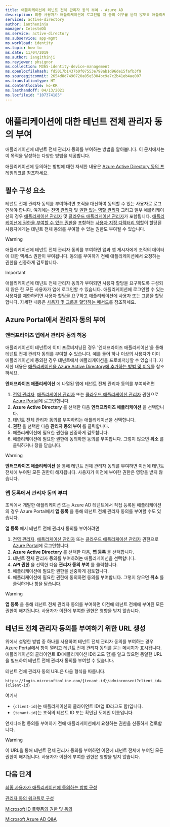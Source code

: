 ```yaml
---
title: 애플리케이션에 테넌트 전체 관리자 동의 부여 - Azure AD
description: 최종 사용자가 애플리케이션에 로그인할 때 동의 여부를 묻지 않도록 애플리케이션에 테넌트 전체 동의를 부여하는 방법을 알아봅니다.
services: active-directory
author: iantheninja
manager: CelesteDG
ms.service: active-directory
ms.subservice: app-mgmt
ms.workload: identity
ms.topic: how-to
ms.date: 11/04/2019
ms.author: iangithinji
ms.reviewer: phsignor
ms.collection: M365-identity-device-management
ms.openlocfilehash: fd5017b1437b0f07553e798ab1d96de15fafb3f9
ms.sourcegitcommit: 2654d8d7490720a05e5304bc9a7c2b41eb4ae007
ms.translationtype: HT
ms.contentlocale: ko-KR
ms.lasthandoff: 04/13/2021
ms.locfileid: "107374185"
---
```

# <a name="grant-tenant-wide-admin-consent-to-an-application"></a>애플리케이션에 대한 테넌트 전체 관리자 동의 부여

  애플리케이션에 테넌트 전체 관리자 동의를 부여하는 방법을 알아봅니다. 이 문서에서는 이 목적을 달성하는 다양한 방법을 제공합니다.

애플리케이션에 동의하는 방법에 대한 자세한 내용은 [Azure Active Directory 동의 프레임워크](../develop/consent-framework.md)를 참조하세요.

## <a name="prerequisites"></a>필수 구성 요소

테넌트 전체 관리자 동의를 부여하려면 조직을 대신하여 동의할 수 있는 사용자로 로그인해야 합니다. 여기에는 [전역 관리자](../roles/permissions-reference.md#global-administrator) 및 [권한 있는 역할 관리자](../roles/permissions-reference.md#privileged-role-administrator) 그리고 일부 애플리케이션의 경우 [애플리케이션 관리자](../roles/permissions-reference.md#application-administrator) 및 [클라우드 애플리케이션 관리자](../roles/permissions-reference.md#cloud-application-administrator)가 포함됩니다. [애플리케이션에 권한을 부여할 수 있는 권한](../roles/custom-consent-permissions.md)을 포함하는 [사용자 지정 디렉터리 역할](../roles/custom-create.md)이 할당된 사용자에게는 테넌트 전체 동의를 부여할 수 있는 권한도 부여될 수 있습니다.

> [!WARNING]
> 애플리케이션에 테넌트 전체 관리자 동의를 부여하면 앱과 앱 게시자에게 조직의 데이터에 대한 액세스 권한이 부여됩니다. 동의를 부여하기 전에 애플리케이션에서 요청하는 권한을 신중하게 검토합니다.

> [!IMPORTANT]
> 애플리케이션에 테넌트 전체 관리자 동의가 부여되면 사용자 할당을 요구하도록 구성되지 않은 한 모든 사용자가 앱에 로그인할 수 있습니다. 애플리케이션에 로그인할 수 있는 사용자를 제한하려면 사용자 할당을 요구하고 애플리케이션에 사용자 또는 그룹을 할당합니다. 자세한 내용은 [사용자 및 그룹을 할당하는 메서드](./assign-user-or-group-access-portal.md)를 참조하세요.

## <a name="grant-admin-consent-from-the-azure-portal"></a>Azure Portal에서 관리자 동의 부여

### <a name="grant-admin-consent-in-enterprise-apps"></a>엔터프라이즈 앱에서 관리자 동의 허용

애플리케이션이 테넌트에 이미 프로비저닝된 경우 '엔터프라이즈 애플리케이션'을 통해 테넌트 전체 관리자 동의를 부여할 수 있습니다. 예를 들어 하나 이상의 사용자가 이미 애플리케이션에 동의한 경우 테넌트에서 애플리케이션을 프로비저닝할 수 있습니다. 자세한 내용은 [애플리케이션을 Azure Active Directory에 추가하는 방법 및 이유](../develop/active-directory-how-applications-are-added.md)를 참조하세요.

**엔터프라이즈 애플리케이션** 에 나열된 앱에 테넌트 전체 관리자 동의를 부여하려면

1. [전역 관리자](../roles/permissions-reference.md#global-administrator), [애플리케이션 관리자](../roles/permissions-reference.md#application-administrator) 또는 [클라우드 애플리케이션 관리자](../roles/permissions-reference.md#cloud-application-administrator) 권한으로 [Azure Portal](https://portal.azure.com)에 로그인합니다.
2. **Azure Active Directory** 를 선택한 다음 **엔터프라이즈 애플리케이션** 을 선택합니다.
3. 테넌트 전체 관리자 동의를 부여하려는 애플리케이션을 선택합니다.
4. **권한** 을 선택한 다음 **관리자 동의 부여** 를 클릭합니다.
5. 애플리케이션에 필요한 권한을 신중하게 검토합니다.
6. 애플리케이션에 필요한 권한에 동의하면 동의를 부여합니다. 그렇지 않으면 **취소** 를 클릭하거나 창을 닫습니다.

> [!WARNING]
> **엔터프라이즈 애플리케이션** 을 통해 테넌트 전체 관리자 동의를 부여하면 이전에 테넌트 전체에 부여된 모든 권한이 해지됩니다. 사용자가 이전에 부여한 권한은 영향을 받지 않습니다. 

### <a name="grant-admin-consent-in-app-registrations"></a>앱 등록에서 관리자 동의 부여

조직에서 개발한 애플리케이션 또는 Azure AD 테넌트에서 직접 등록된 애플리케이션의 경우 Azure Portal에서 **앱 등록** 을 통해 테넌트 전체 관리자 동의를 부여할 수도 있습니다.

**앱 등록** 에서 테넌트 전체 관리자 동의를 부여하려면

1. [전역 관리자](../roles/permissions-reference.md#global-administrator), [애플리케이션 관리자](../roles/permissions-reference.md#application-administrator) 또는 [클라우드 애플리케이션 관리자](../roles/permissions-reference.md#cloud-application-administrator) 권한으로 [Azure Portal](https://portal.azure.com)에 로그인합니다.
2. **Azure Active Directory** 를 선택한 다음, **앱 등록** 을 선택합니다.
3. 테넌트 전체 관리자 동의를 부여하려는 애플리케이션을 선택합니다.
4. **API 권한** 을 선택한 다음 **관리자 동의 부여** 를 클릭합니다.
5. 애플리케이션에 필요한 권한을 신중하게 검토합니다.
6. 애플리케이션에 필요한 권한에 동의하면 동의를 부여합니다. 그렇지 않으면 **취소** 를 클릭하거나 창을 닫습니다.

> [!WARNING]
> **앱 등록** 을 통해 테넌트 전체 관리자 동의를 부여하면 이전에 테넌트 전체에 부여된 모든 권한이 해지됩니다. 사용자가 이전에 부여한 권한은 영향을 받지 않습니다. 

## <a name="construct-the-url-for-granting-tenant-wide-admin-consent"></a>테넌트 전체 관리자 동의를 부여하기 위한 URL 생성

위에서 설명한 방법 중 하나를 사용하여 테넌트 전체 관리자 동의를 부여하는 경우 Azure Portal에서 창이 열리고 테넌트 전체 관리자 동의를 묻는 메시지가 표시됩니다. 애플리케이션의 클라이언트 ID(애플리케이션 ID라고도 함)를 알고 있으면 동일한 URL을 빌드하여 테넌트 전체 관리자 동의를 부여할 수 있습니다.

테넌트 전체 관리자 동의 URL은 다음 형식을 따릅니다.

```http
https://login.microsoftonline.com/{tenant-id}/adminconsent?client_id={client-id}
```

여기서

* `{client-id}`는 애플리케이션의 클라이언트 ID(앱 ID라고도 함)입니다.
* `{tenant-id}`는 조직의 테넌트 ID 또는 확인된 도메인 이름입니다.

언제나처럼 동의를 부여하기 전에 애플리케이션에서 요청하는 권한을 신중하게 검토합니다.

> [!WARNING]
> 이 URL을 통해 테넌트 전체 관리자 동의를 부여하면 이전에 테넌트 전체에 부여된 모든 권한이 해지됩니다. 사용자가 이전에 부여한 권한은 영향을 받지 않습니다. 

## <a name="next-steps"></a>다음 단계

[최종 사용자가 애플리케이션에 동의하는 방법 구성](configure-user-consent.md)

[관리자 동의 워크플로 구성](configure-admin-consent-workflow.md)

[Microsoft ID 플랫폼의 권한 및 동의](../develop/v2-permissions-and-consent.md)

[Microsoft Azure AD Q&A](/answers/topics/azure-active-directory.html)
